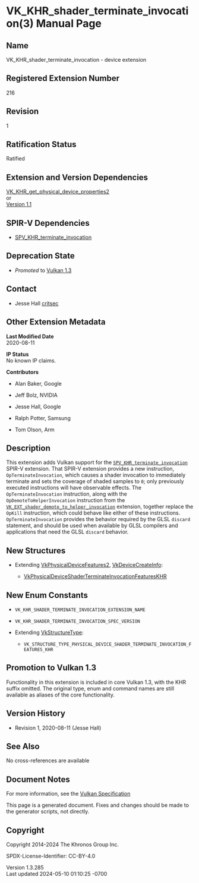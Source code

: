 # VK_KHR_shader_terminate_invocation(3) Manual Page

## Name

VK_KHR_shader_terminate_invocation - device extension



## <a href="#_registered_extension_number" class="anchor"></a>Registered Extension Number

216

## <a href="#_revision" class="anchor"></a>Revision

1

## <a href="#_ratification_status" class="anchor"></a>Ratification Status

Ratified

## <a href="#_extension_and_version_dependencies" class="anchor"></a>Extension and Version Dependencies

[VK_KHR_get_physical_device_properties2](https://registry.khronos.org/vulkan/specs/1.3-extensions/man/html/VK_KHR_get_physical_device_properties2.html)  
or  
[Version 1.1](#versions-1.1)  

## <a href="#_spir_v_dependencies" class="anchor"></a>SPIR-V Dependencies

- [SPV_KHR_terminate_invocation](https://htmlpreview.github.io/?https://github.com/KhronosGroup/SPIRV-Registry/blob/main/extensions/KHR/SPV_KHR_terminate_invocation.html)

## <a href="#_deprecation_state" class="anchor"></a>Deprecation State

- *Promoted* to <a
  href="https://registry.khronos.org/vulkan/specs/1.3-extensions/html/vkspec.html#versions-1.3-promotions"
  target="_blank" rel="noopener">Vulkan 1.3</a>

## <a href="#_contact" class="anchor"></a>Contact

- Jesse Hall <a
  href="https://github.com/KhronosGroup/Vulkan-Docs/issues/new?body=%5BVK_KHR_shader_terminate_invocation%5D%20@critsec%0A*Here%20describe%20the%20issue%20or%20question%20you%20have%20about%20the%20VK_KHR_shader_terminate_invocation%20extension*"
  target="_blank" rel="nofollow noopener"><em></em>critsec</a>

## <a href="#_other_extension_metadata" class="anchor"></a>Other Extension Metadata

**Last Modified Date**  
2020-08-11

**IP Status**  
No known IP claims.

**Contributors**  
- Alan Baker, Google

- Jeff Bolz, NVIDIA

- Jesse Hall, Google

- Ralph Potter, Samsung

- Tom Olson, Arm

## <a href="#_description" class="anchor"></a>Description

This extension adds Vulkan support for the
[`SPV_KHR_terminate_invocation`](https://htmlpreview.github.io/?https://github.com/KhronosGroup/SPIRV-Registry/blob/main/extensions/KHR/SPV_KHR_terminate_invocation.html)
SPIR-V extension. That SPIR-V extension provides a new instruction,
`OpTerminateInvocation`, which causes a shader invocation to immediately
terminate and sets the coverage of shaded samples to `0`; only
previously executed instructions will have observable effects. The
`OpTerminateInvocation` instruction, along with the
`OpDemoteToHelperInvocation` instruction from the
[`VK_EXT_shader_demote_to_helper_invocation`](VK_EXT_shader_demote_to_helper_invocation.html)
extension, together replace the `OpKill` instruction, which could behave
like either of these instructions. `OpTerminateInvocation` provides the
behavior required by the GLSL `discard` statement, and should be used
when available by GLSL compilers and applications that need the GLSL
`discard` behavior.

## <a href="#_new_structures" class="anchor"></a>New Structures

- Extending [VkPhysicalDeviceFeatures2](https://registry.khronos.org/vulkan/specs/1.3-extensions/man/html/VkPhysicalDeviceFeatures2.html),
  [VkDeviceCreateInfo](https://registry.khronos.org/vulkan/specs/1.3-extensions/man/html/VkDeviceCreateInfo.html):

  - [VkPhysicalDeviceShaderTerminateInvocationFeaturesKHR](https://registry.khronos.org/vulkan/specs/1.3-extensions/man/html/VkPhysicalDeviceShaderTerminateInvocationFeaturesKHR.html)

## <a href="#_new_enum_constants" class="anchor"></a>New Enum Constants

- `VK_KHR_SHADER_TERMINATE_INVOCATION_EXTENSION_NAME`

- `VK_KHR_SHADER_TERMINATE_INVOCATION_SPEC_VERSION`

- Extending [VkStructureType](https://registry.khronos.org/vulkan/specs/1.3-extensions/man/html/VkStructureType.html):

  - `VK_STRUCTURE_TYPE_PHYSICAL_DEVICE_SHADER_TERMINATE_INVOCATION_FEATURES_KHR`

## <a href="#_promotion_to_vulkan_1_3" class="anchor"></a>Promotion to Vulkan 1.3

Functionality in this extension is included in core Vulkan 1.3, with the
KHR suffix omitted. The original type, enum and command names are still
available as aliases of the core functionality.

## <a href="#_version_history" class="anchor"></a>Version History

- Revision 1, 2020-08-11 (Jesse Hall)

## <a href="#_see_also" class="anchor"></a>See Also

No cross-references are available

## <a href="#_document_notes" class="anchor"></a>Document Notes

For more information, see the <a
href="https://registry.khronos.org/vulkan/specs/1.3-extensions/html/vkspec.html#VK_KHR_shader_terminate_invocation"
target="_blank" rel="noopener">Vulkan Specification</a>

This page is a generated document. Fixes and changes should be made to
the generator scripts, not directly.

## <a href="#_copyright" class="anchor"></a>Copyright

Copyright 2014-2024 The Khronos Group Inc.

SPDX-License-Identifier: CC-BY-4.0

Version 1.3.285  
Last updated 2024-05-10 01:10:25 -0700
